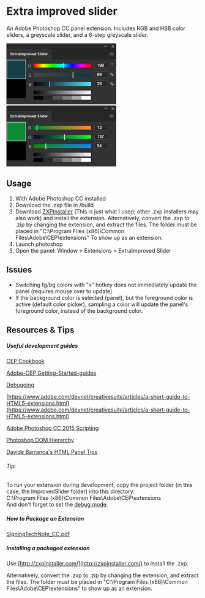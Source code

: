 # Extra improved slider
An Adobe Photoshop CC panel extension. Includes RGB and HSB color sliders, a greyscale slider, and a 6-step greyscale slider.

![HSB screenshot](https://github.com/dustymethod/improved-slider/blob/master/resources/screenshotHSB.jpg "HSB screenshot")
![RGB screenshot](https://github.com/dustymethod/improved-slider/blob/master/resources/screenshotRGB.jpg "RGB screenshot")

## Usage
1. With Adobe Photoshop CC installed
2. Download the .zxp file in /build
3. Download [ZXPInstaller](http://zxpinstaller.com/) (This is just what I used; other .zxp installers may also work) and install the extension. Alternatively, convert the .zxp to .zip by changing the extension, and extract the files. The folder must be placed in "C:\Program Files (x86)\Common Files\Adobe\CEP\extensions" To show up as an extension.
5. Launch photoshop
6. Open the panel: Window > Extensions > ExtraImproved Slider

## Issues
- Switching fg/bg colors with "x" hotkey does not immediately update the panel (requires mouse over to update)
- If the background color is selected (panel), but the foreground color is active (default color picker), sampling a color will update the panel's foreground color, instead of the background color.

## Resources & Tips
##### Useful development guides
[CEP Cookbook](https://github.com/Adobe-CEP/CEP-Resources/blob/master/CEP_8.x/Documentation/CEP%208.0%20HTML%20Extension%20Cookbook.md)

[Adobe-CEP Getting-Started-guides](https://github.com/Adobe-CEP/Getting-Started-guides)

[Debugging](https://github.com/Adobe-CEP/Getting-Started-guides/tree/master/Client-side%20Debugging)

[https://www.adobe.com/devnet/creativesuite/articles/a-short-guide-to-HTML5-extensions.html](https://www.adobe.com/devnet/creativesuite/articles/a-short-guide-to-HTML5-extensions.html)

[Adobe Photoshop CC 2015 Scripting](https://www.adobe.com/devnet/photoshop/scripting.html)

[Photoshop DOM Hierarchy](http://objjob.phrogz.net/pshop/hierarchy)

[Davide Barranca's HTML Panel Tips](http://www.davidebarranca.com/category/code/html-panels/)

###### Tip:
To run your extension during development, copy the project folder (in this case, the ImprovedSlider folder) into this directory:<br>
C:\Program Files (x86)\Common Files\Adobe\CEP\extensions<br>
And don't forget to set the [debug mode](https://github.com/Adobe-CEP/Getting-Started-guides/tree/master/Client-side%20Debugging).

##### How to Package an Extension
[SigningTechNote\_CC.pdf](https://wwwimages2.adobe.com/content/dam/acom/en/devnet/creativesuite/pdfs/SigningTechNote_CC.pdf)

##### Installing a packaged extension
Use [http://zxpinstaller.com/](http://zxpinstaller.com/) to install the .zxp.

Alternatively, convert the .zxp to .zip by changing the extension, and extract the files. The folder must be placed in "C:\Program Files (x86)\Common Files\Adobe\CEP\extensions" to show up as an extension.

